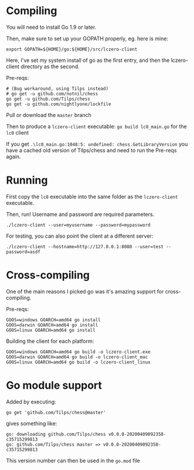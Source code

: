 # Compiling

You will need to install Go 1.9 or later.

Then, make sure to set up your GOPATH properly, eg. here is mine:
```
export GOPATH=${HOME}/go:${HOME}/src/lczero-client
```
Here, I've set my system install of go as the first entry, and then the lczero-client directory as the second.

Pre-reqs:
```
# (Bug workaround, using Tilps instead)
# go get -u github.com/notnil/chess
go get -u github.com/Tilps/chess
go get -u github.com/nightlyone/lockfile

```

Pull or download the `master` branch

Then to produce a `lczero-client` executable:
`go build lc0_main.go` for the `lc0` client

If you get
`.\lc0_main.go:1048:5: undefined: chess.GetLibraryVersion`
you have a cached old version of Tilps/chess and need to run the Pre-reqs again.

# Running

First copy the `lc0` executable into the same folder as the `lczero-client` executable.

Then, run!  Username and password are required parameters.
```
./lczero-client --user=myusername --password=mypassword
```

For testing, you can also point the client at a different server:
```
./lczero-client --hostname=http://127.0.0.1:8080 --user=test --password=asdf
```

# Cross-compiling

One of the main reasons I picked go was it's amazing support for cross-compiling.

Pre-reqs:
```
GOOS=windows GOARCH=amd64 go install
GOOS=darwin GOARCH=amd64 go install
GOOS=linux GOARCH=amd64 go install
```

Building the client for each platform:
```
GOOS=windows GOARCH=amd64 go build -o lczero-client.exe
GOOS=darwin GOARCH=amd64 go build -o lczero-client_mac
GOOS=linux GOARCH=amd64 go build -o lczero-client_linux
```


# Go module support 

Added by executing:

```
go get 'github.com/Tilps/chess@master'    
```

gives something like:
```
go: downloading github.com/Tilps/chess v0.0.0-20200409092358-c35715299813
go: github.com/Tilps/chess master => v0.0.0-20200409092358-c35715299813
```

This version number can then be used in the `go.mod` file
